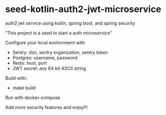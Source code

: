 # seed-kotlin-auth2-jwt-microservice
auth2 jwt service using kotlin, spring boot, and spring security

"This project is a seed to start a auth microservice"

Configure your local environment with
 - Sentry: dsn, sentry organization, sentry token
 - Postgres: username, password
 - Redis: host, port
 - JWT secret: any 64 bit ASCII string

Build with:
- make build

Run with docker-compose

Add more security features and enjoy!!!
